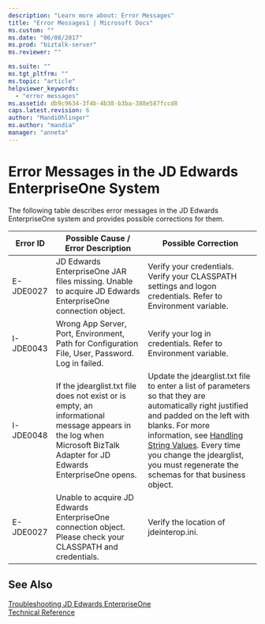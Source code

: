 ```yaml
---
description: "Learn more about: Error Messages"
title: "Error Messages1 | Microsoft Docs"
ms.custom: ""
ms.date: "06/08/2017"
ms.prod: "biztalk-server"
ms.reviewer: ""

ms.suite: ""
ms.tgt_pltfrm: ""
ms.topic: "article"
helpviewer_keywords: 
  - "error messages"
ms.assetid: db9c9634-3f4b-4b38-b3ba-388e587fccd8
caps.latest.revision: 6
author: "MandiOhlinger"
ms.author: "mandia"
manager: "anneta"
---
```

# Error Messages in the JD Edwards EnterpriseOne System
The following table describes error messages in the JD Edwards EnterpriseOne system and provides possible corrections for them.  
  
|Error ID|Possible Cause / Error Description|Possible Correction|  
|--------------|-----------------------------------------|-------------------------|  
|E-JDE0027|JD Edwards EnterpriseOne JAR files missing. Unable to acquire JD Edwards EnterpriseOne connection object.|Verify your credentials. Verify your CLASSPATH settings and logon credentials. Refer to Environment variable.|  
|I-JDE0043|Wrong App Server, Port, Environment, Path for Configuration File, User, Password. Log in failed.|Verify your log in credentials. Refer to Environment variable.|  
|I-JDE0048|If the jdearglist.txt file does not exist or is empty, an informational message appears in the log when Microsoft BizTalk Adapter for JD Edwards EnterpriseOne opens.|Update the jdearglist.txt file to enter a list of parameters so that they are automatically right justified and padded on the left with blanks. For more information, see  [Handling String Values](../core/handling-string-values2.md). Every time you change the jdearglist, you must regenerate the schemas for that business object.|  
|E-JDE0027|Unable to acquire JD Edwards EnterpriseOne connection object. Please check your CLASSPATH and credentials.|Verify the location of jdeinterop.ini.|  
  
## See Also  
 [Troubleshooting JD Edwards EnterpriseOne](../core/troubleshooting-jd-edwards-enterpriseone.md)   
 [Technical Reference](../core/technical-reference6.md)
